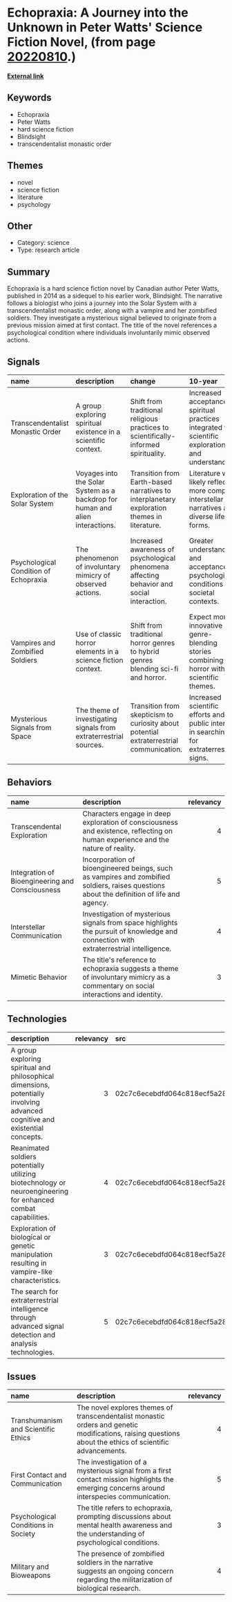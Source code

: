 # __Echopraxia: A Journey into the Unknown in Peter Watts' Science Fiction Novel__, (from page [20220810](https://kghosh.substack.com/p/20220810).)

__[External link](https://en.wikipedia.org/wiki/Echopraxia_(novel))__



## Keywords

* Echopraxia
* Peter Watts
* hard science fiction
* Blindsight
* transcendentalist monastic order

## Themes

* novel
* science fiction
* literature
* psychology

## Other

* Category: science
* Type: research article

## Summary

Echopraxia is a hard science fiction novel by Canadian author Peter Watts, published in 2014 as a sidequel to his earlier work, Blindsight. The narrative follows a biologist who joins a journey into the Solar System with a transcendentalist monastic order, along with a vampire and her zombified soldiers. They investigate a mysterious signal believed to originate from a previous mission aimed at first contact. The title of the novel references a psychological condition where individuals involuntarily mimic observed actions.

## Signals

| name                                  | description                                                                   | change                                                                                     | 10-year                                                                                               | driving-force                                                                                    |   relevancy |
|:--------------------------------------|:------------------------------------------------------------------------------|:-------------------------------------------------------------------------------------------|:------------------------------------------------------------------------------------------------------|:-------------------------------------------------------------------------------------------------|------------:|
| Transcendentalist Monastic Order      | A group exploring spiritual existence in a scientific context.                | Shift from traditional religious practices to scientifically-informed spirituality.        | Increased acceptance of spiritual practices integrated with scientific exploration and understanding. | Growing interest in merging spirituality with scientific discovery and understanding.            |           4 |
| Exploration of the Solar System       | Voyages into the Solar System as a backdrop for human and alien interactions. | Transition from Earth-based narratives to interplanetary exploration themes in literature. | Literature will likely reflect more complex interstellar narratives and diverse life forms.           | Advancements in space exploration technology and interest in extraterrestrial life.              |           5 |
| Psychological Condition of Echopraxia | The phenomenon of involuntary mimicry of observed actions.                    | Increased awareness of psychological phenomena affecting behavior and social interaction.  | Greater understanding and acceptance of psychological conditions in societal contexts.                | Rising interest in psychology's role in influencing human behavior and social dynamics.          |           3 |
| Vampires and Zombified Soldiers       | Use of classic horror elements in a science fiction context.                  | Shift from traditional horror genres to hybrid genres blending sci-fi and horror.          | Expect more innovative genre-blending stories combining horror with scientific themes.                | Audience demand for fresh takes on established genre conventions and narratives.                 |           4 |
| Mysterious Signals from Space         | The theme of investigating signals from extraterrestrial sources.             | Transition from skepticism to curiosity about potential extraterrestrial communication.    | Increased scientific efforts and public interest in searching for extraterrestrial signs.             | Technological advancements in signal detection and a growing fascination with life beyond Earth. |           5 |

## Behaviors

| name                                            | description                                                                                                                               |   relevancy |
|:------------------------------------------------|:------------------------------------------------------------------------------------------------------------------------------------------|------------:|
| Transcendental Exploration                      | Characters engage in deep exploration of consciousness and existence, reflecting on human experience and the nature of reality.           |           4 |
| Integration of Bioengineering and Consciousness | Incorporation of bioengineered beings, such as vampires and zombified soldiers, raises questions about the definition of life and agency. |           5 |
| Interstellar Communication                      | Investigation of mysterious signals from space highlights the pursuit of knowledge and connection with extraterrestrial intelligence.     |           4 |
| Mimetic Behavior                                | The title's reference to echopraxia suggests a theme of involuntary mimicry as a commentary on social interactions and identity.          |           3 |

## Technologies

| description                                                                                                                  |   relevancy | src                              |
|:-----------------------------------------------------------------------------------------------------------------------------|------------:|:---------------------------------|
| A group exploring spiritual and philosophical dimensions, potentially involving advanced cognitive and existential concepts. |           3 | 02c7c6ecebdfd064c818ecf5a289b629 |
| Reanimated soldiers potentially utilizing biotechnology or neuroengineering for enhanced combat capabilities.                |           4 | 02c7c6ecebdfd064c818ecf5a289b629 |
| Exploration of biological or genetic manipulation resulting in vampire-like characteristics.                                 |           3 | 02c7c6ecebdfd064c818ecf5a289b629 |
| The search for extraterrestrial intelligence through advanced signal detection and analysis technologies.                    |           5 | 02c7c6ecebdfd064c818ecf5a289b629 |

## Issues

| name                                | description                                                                                                                                              |   relevancy |
|:------------------------------------|:---------------------------------------------------------------------------------------------------------------------------------------------------------|------------:|
| Transhumanism and Scientific Ethics | The novel explores themes of transcendentalist monastic orders and genetic modifications, raising questions about the ethics of scientific advancements. |           4 |
| First Contact and Communication     | The investigation of a mysterious signal from a first contact mission highlights the emerging concerns around interspecies communication.                |           5 |
| Psychological Conditions in Society | The title refers to echopraxia, prompting discussions about mental health awareness and the understanding of psychological conditions.                   |           3 |
| Military and Bioweapons             | The presence of zombified soldiers in the narrative suggests an ongoing concern regarding the militarization of biological research.                     |           4 |